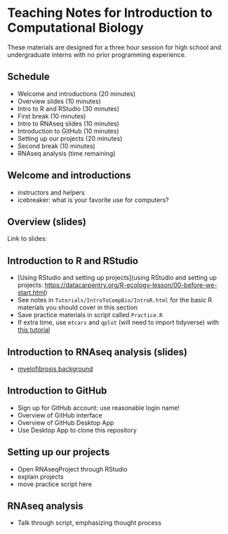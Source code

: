 # Teaching Notes for Introduction to Computational Biology

These materials are designed for a three hour session for high school and undergraduate interns with no prior programming experience.

## Schedule

* Welcome and introductions (20 minutes)
* Overview slides (10 minutes)
* Intro to R and RStudio (30 minutes)
* First break (10 minutes)
* Intro to RNAseq slides (10 minutes)
* Introduction to GitHub (10 minutes)
* Setting up our projects (20 minutes)
* Second break (10 minutes)
* RNAseq analysis (time remaining)

## Welcome and introductions

* instructors and helpers
* icebreaker: what is your favorite use for computers?

## Overview (slides)

Link to slides:

## Introduction to R and RStudio

* [Using RStudio and setting up projects](using RStudio and setting up projects: https://datacarpentry.org/R-ecology-lesson/00-before-we-start.html)
* See notes in `Tutorials/IntroToCompBio/IntroR.html` for the basic R materials you should cover in this section
* Save practice materials in script called `Practice.R`
* If extra time, use `mtcars` and `qplot` (will need to import tidyverse) with [this tutorial](http://www.sthda.com/english/wiki/qplot-quick-plot-with-ggplot2-r-software-and-data-visualization)

## Introduction to RNAseq analysis (slides)

* [myelofibrosis background](https://ghr.nlm.nih.gov/condition/primary-myelofibrosis)

## Introduction to GitHub

* Sign up for GitHub account: use reasonable login name!
* Overview of GitHub interface
* Overview of GitHub Desktop App
* Use Desktop App to clone this repository

## Setting up our projects

* Open RNAseqProject through RStudio
* explain projects
* move practice script here

## RNAseq analysis

* Talk through script, emphasizing thought process
